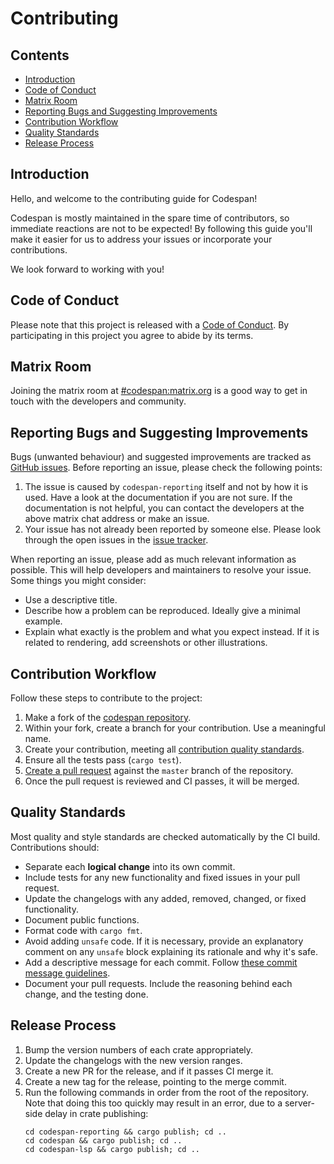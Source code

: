 # Contributing

## Contents

- [Introduction](#introduction)
- [Code of Conduct](#code-of-conduct)
- [Matrix Room](#matrix-room)
- [Reporting Bugs and Suggesting Improvements](#reporting-bugs-and-suggesting-improvements)
- [Contribution Workflow](#contribution-workflow)
- [Quality Standards](#quality-standards)
- [Release Process](#release-process)

## Introduction

Hello, and welcome to the contributing guide for Codespan!

Codespan is mostly maintained in the spare time of contributors,
so immediate reactions are not to be expected!
By following this guide you'll make it easier for us to address your issues or incorporate your contributions.

We look forward to working with you!

## Code of Conduct

Please note that this project is released with a [Code of Conduct](./CODE_OF_CONDUCT.md).
By participating in this project you agree to abide by its terms.

## Matrix Room

Joining the matrix room at [#codespan:matrix.org][codespan-matrix] is a good way to get in touch with the developers and community.

[codespan-matrix]: https://app.element.io/#/room/#codespan:matrix.org

## Reporting Bugs and Suggesting Improvements

Bugs (unwanted behaviour) and suggested improvements are tracked as [GitHub issues][github-issues].
Before reporting an issue, please check the following points:

1. The issue is caused by `codespan-reporting` itself and not by how it is used.
  Have a look at the documentation if you are not sure.
  If the documentation is not helpful, you can contact the developers at the above matrix chat address or make an issue.
1. Your issue has not already been reported by someone else.
  Please look through the open issues in the [issue tracker][github-issues].

When reporting an issue, please add as much relevant information as possible.
This will help developers and maintainers to resolve your issue. Some things you might consider:

* Use a descriptive title.
* Describe how a problem can be reproduced. Ideally give a minimal example.
* Explain what exactly is the problem and what you expect instead. If it is related to rendering, add screenshots or other illustrations.

[github-issues]: https://github.com/brendanzab/codespan/issues

## Contribution Workflow

Follow these steps to contribute to the project:

1. Make a fork of the [codespan repository][codespan-repo].
1. Within your fork, create a branch for your contribution. Use a meaningful name.
1. Create your contribution, meeting all [contribution quality standards](#quality-standards).
1. Ensure all the tests pass (`cargo test`).
1. [Create a pull request][create-a-pr] against the `master` branch of the repository.
1. Once the pull request is reviewed and CI passes, it will be merged.

[codespan-repo]: https://github.com/brendanzab/codespan
[create-a-pr]: https://help.github.com/articles/creating-a-pull-request-from-a-fork/

## Quality Standards

Most quality and style standards are checked automatically by the CI build.
Contributions should:

- Separate each **logical change** into its own commit.
- Include tests for any new functionality and fixed issues in your pull request.
- Update the changelogs with any added, removed, changed, or fixed functionality.
- Document public functions.
- Format code with `cargo fmt`.
- Avoid adding `unsafe` code.
  If it is necessary, provide an explanatory comment on any `unsafe` block explaining its rationale and why it's safe.
- Add a descriptive message for each commit.
  Follow [these commit message guidelines][commit-messages].
- Document your pull requests.
  Include the reasoning behind each change, and the testing done.

[commit-messages]: https://tbaggery.com/2008/04/19/a-note-about-git-commit-messages.html

## Release Process

1. Bump the version numbers of each crate appropriately.
1. Update the changelogs with the new version ranges.
1. Create a new PR for the release, and if it passes CI merge it.
1. Create a new tag for the release, pointing to the merge commit.
1. Run the following commands in order from the root of the repository.
    Note that doing this too quickly may result in an error,
    due to a server-side delay in crate publishing:
    ```
    cd codespan-reporting && cargo publish; cd ..
    cd codespan && cargo publish; cd ..
    cd codespan-lsp && cargo publish; cd ..
    ```
